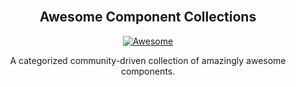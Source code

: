 <div align="center">
  <br>
 <div>
  <h2>Awesome Component Collections</h2>
  <a href="https://github.com/sindresorhus/awesome">
   <img src="https://awesome.re/badge-flat.svg" alt="Awesome">
  </a>
  <p>
   A categorized community-driven collection of amazingly awesome components.
  </p>
 </div>
</div>

<h1></h1>
